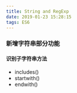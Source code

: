 ```yaml
---
title: String and RegExp
date: 2019-01-23 15:28:15
tags: ES6
---
```

### 新增字符串部分功能
#### 识别子字符串方法
- includes()
- startwith()
- endwith()